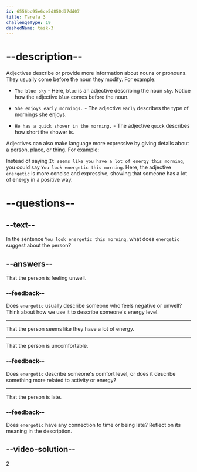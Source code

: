 ```yaml
---
id: 6556bc95e6ce5d850d37dd07
title: Tarefa 3
challengeType: 19
dashedName: task-3
---
```


# --description--

Adjectives describe or provide more information about nouns or pronouns. They usually come before the noun they modify. For example:

- `The blue sky` - Here, `blue` is an adjective describing the noun `sky`. Notice how the adjective `blue` comes before the noun.

- `She enjoys early mornings.` - The adjective `early` describes the type of mornings she enjoys.

- `He has a quick shower in the morning.` - The adjective `quick` describes how short the shower is.

Adjectives can also make language more expressive by giving details about a person, place, or thing. For example:

Instead of saying `It seems like you have a lot of energy this morning`, you could say `You look energetic this morning`. Here, the adjective `energetic` is more concise and expressive, showing that someone has a lot of energy in a positive way.

# --questions--

## --text--

In the sentence `You look energetic this morning`, what does `energetic` suggest about the person?

## --answers--

That the person is feeling unwell.

### --feedback--

Does `energetic` usually describe someone who feels negative or unwell? Think about how we use it to describe someone's energy level.

---

That the person seems like they have a lot of energy.

---

That the person is uncomfortable.

### --feedback--

Does `energetic` describe someone's comfort level, or does it describe something more related to activity or energy?

---

That the person is late.

### --feedback--

Does `energetic` have any connection to time or being late? Reflect on its meaning in the description.

## --video-solution--

2
